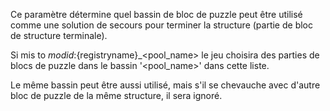 Ce paramètre détermine quel bassin de bloc de puzzle peut être utilisé comme une solution de secours pour terminer la structure (partie de bloc de structure terminale).

Si mis to ${modid}:${registryname}_\<pool_name> le jeu choisira des parties de blocs de puzzle dans le bassin '\<pool_name>' dans cette liste.

Le même bassin peut être aussi utilisé, mais s'il se chevauche avec d'autre bloc de puzzle de la même structure, il sera ignoré.
